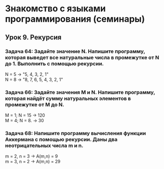 # Знакомство с языками программирования (семинары)

## Урок 9. Рекурсия

### Задача 64: Задайте значение N. Напишите программу, которая выведет все натуральные числа в промежутке от N до 1. Выполнить с помощью рекурсии.

N = 5 -> "5, 4, 3, 2, 1"   
N = 8 -> "8, 7, 6, 5, 4, 3, 2, 1"

### Задача 66: Задайте значения M и N. Напишите программу, которая найдёт сумму натуральных элементов в промежутке от M до N.

M = 1; N = 15 -> 120   
M = 4; N = 8. -> 30

### Задача 68: Напишите программу вычисления функции Аккермана с помощью рекурсии. Даны два неотрицательных числа m и n.

m = 2, n = 3 -> A(m,n) = 9   
m = 3, n = 2 -> A(m,n) = 29